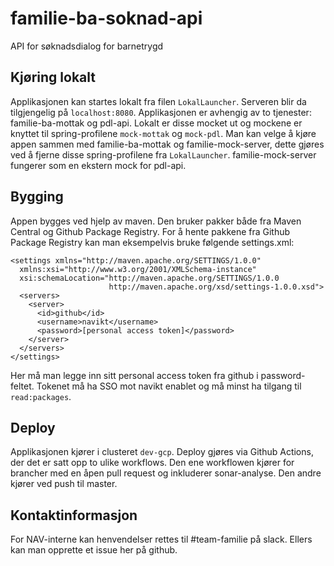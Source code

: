 # familie-ba-soknad-api
API for søknadsdialog for barnetrygd

## Kjøring lokalt
Applikasjonen kan startes lokalt fra filen `LokalLauncher`. Serveren blir da tilgjengelig på `localhost:8080`. Applikasjonen er avhengig av to tjenester: familie-ba-mottak og pdl-api. 
Lokalt er disse mocket ut og mockene er knyttet til spring-profilene `mock-mottak` og `mock-pdl`. Man kan velge å kjøre appen sammen med familie-ba-mottak og familie-mock-server,
dette gjøres ved å fjerne disse spring-profilene fra `LokalLauncher`. familie-mock-server fungerer som en ekstern mock for pdl-api.

## Bygging
Appen bygges ved hjelp av maven. Den bruker pakker både fra Maven Central og Github Package Registry. For å hente pakkene fra Github Package Registry kan man
eksempelvis bruke følgende settings.xml:
```$xslt
<settings xmlns="http://maven.apache.org/SETTINGS/1.0.0"
  xmlns:xsi="http://www.w3.org/2001/XMLSchema-instance"
  xsi:schemaLocation="http://maven.apache.org/SETTINGS/1.0.0
                      http://maven.apache.org/xsd/settings-1.0.0.xsd">  
  <servers>
    <server>
      <id>github</id>
      <username>navikt</username>
      <password>[personal access token]</password>
    </server>
  </servers>
</settings>
```

Her må man legge inn sitt personal access token fra github i password-feltet. Tokenet må ha SSO mot navikt enablet og må minst ha tilgang
til `read:packages`.  

## Deploy
Applikasjonen kjører i clusteret `dev-gcp`. Deploy gjøres via Github Actions, der det er satt opp to ulike workflows. 
Den ene workflowen kjører for brancher med en åpen pull request og inkluderer sonar-analyse. Den andre kjører ved push til master.

## Kontaktinformasjon
For NAV-interne kan henvendelser rettes til #team-familie på slack. Ellers kan man opprette et issue her på github.